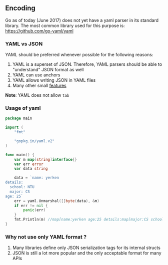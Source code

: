 ## Encoding 

Go as of today (June 2017) does not yet have a yaml parser in its standard library. The most common library used for this purpose is: https://github.com/go-yaml/yaml 

### YAML vs JSON

YAML should be preferred whenever possible for the following reasons: 

1. YAML is a superset of JSON. Therefore, YAML parsers should be able to "understand" JSON format as well
2. YAML can use anchors 
3. YAML allows writing JSON in YAML files
4. Many other small [features](https://learnxinyminutes.com/docs/yaml/)

**Note**: YAML does not allow `tab` 

### Usage of yaml 

```go 
package main

import (
	"fmt"

	"gopkg.in/yaml.v2"
)

func main() {
	var m map[string]interface{}
	var err error
	var data string

	data = `name: yerken
details:
  school: NTU
  major: CS
age: 25`
	err = yaml.Unmarshal([]byte(data), &m)
	if err != nil {
		panic(err)
	}
	fmt.Println(m) //map[name:yerken age:25 details:map[major:CS school:NTU]]
}
```

### Why not use only YAML format ? 
1. Many libraries define only JSON serialization tags for its internal structs
2. JSON is still a lot more popular and the only acceptable format for many APIs